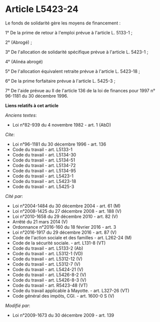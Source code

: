 # Article L5423-24

Le fonds de solidarité gère les moyens de financement : 

1° De la prime de retour à l'emploi prévue à l'article L. 5133-1 ; 

2° (Abrogé) ; 

3° De l'allocation de solidarité spécifique prévue à l'article L. 5423-1 ; 

4° (Alinéa abrogé) 

5° De l'allocation équivalent retraite prévue à l'article L. 5423-18 ; 

6° De la prime forfaitaire prévue à l'article L. 5425-3 ; 

7° De l'aide prévue au II de l'article 136 de la loi de finances pour 1997 n° 96-1181 du 30 décembre 1996.

**Liens relatifs à cet article**

_Anciens textes_:

  - Loi n°82-939 du 4 novembre 1982 - art. 1 (AbD)

_Cite_:

  - Loi n°96-1181 du 30 décembre 1996 - art. 136
  - Code du travail - art. L5133-1
  - Code du travail - art. L5134-30
  - Code du travail - art. L5134-51
  - Code du travail - art. L5134-72
  - Code du travail - art. L5134-95
  - Code du travail - art. L5423-1
  - Code du travail - art. L5423-18
  - Code du travail - art. L5425-3

_Cité par_:

  - Loi n°2004-1484 du 30 décembre 2004 - art. 61 (M)
  - Loi n°2008-1425 du 27 décembre 2008 - art. 188 (V)
  - Loi n°2010-1658 du 29 décembre 2010 - art. 82 (V)
  - Arrêté du 21 mars 2014 (V)
  - Ordonnance n°2016-160 du 18 février 2016 - art. 3
  - Loi n°2016-1917 du 29 décembre 2016 - art. 87 (V)
  - Code de l'action sociale et des familles - art. L262-24 (M)
  - Code de la sécurité sociale. - art. L131-8 (VT)
  - Code du travail - art. L5133-2 (Ab)
  - Code du travail - art. L5312-1 (VD)
  - Code du travail - art. L5312-12 (V)
  - Code du travail - art. L5312-7 (V)
  - Code du travail - art. L5424-21 (V)
  - Code du travail - art. L5426-8-2 (V)
  - Code du travail - art. L5426-8-3 (V)
  - Code du travail - art. R5423-48 (VT)
  - Code du travail applicable à Mayotte. - art. L327-26 (VT)
  - Code général des impôts, CGI. - art. 1600-0 S (V)

_Modifié par_:

  - Loi n°2009-1673 du 30 décembre 2009 - art. 139
